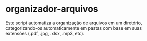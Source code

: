 # organizador-arquivos
Este script automatiza a organização de arquivos em um diretório, categorizando-os automaticamente em pastas com base em suas extensões (.pdf, .jpg, .xlsx, .mp3, etc).
